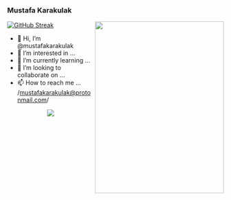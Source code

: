 ### Mustafa Karakulak

[![GitHub Streak](https://streak-stats.demolab.com?user=mustafakarakulak&theme=highcontrast)](https://git.io/streak-stats)
<img src="https://media.giphy.com/media/12qj9BbWNWbnz2/giphy.gif" align="right" height="400" width="300" >

- 👋 Hi, I’m @mustafakarakulak
- 👀 I’m interested in ...
- 🌱 I’m currently learning ...
- 💞️ I’m looking to collaborate on ...
- 📫 How to reach me ... /mustafakarakulak@protonmail.com/

<p align="center">
<img src="https://github-readme-stats.vercel.app/api?username=mustafakarakulak&show_icons=true&count_private=true&theme=dark" />
</p>
<!---
mustafakarakulak/mustafakarakulak is a ✨ special ✨ repository because its `README.md` (this file) appears on your GitHub profile.
You can click the Preview link to take a look at your changes.
--->
